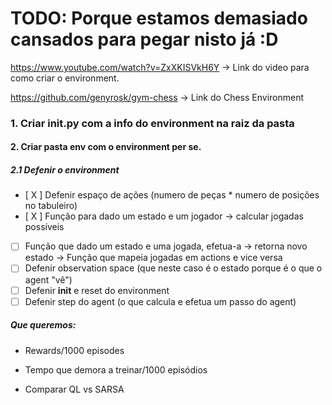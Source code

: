 # TODO: Porque estamos demasiado cansados para pegar nisto já :D

https://www.youtube.com/watch?v=ZxXKISVkH6Y -> Link do video para como criar o environment.

https://github.com/genyrosk/gym-chess -> Link do Chess Environment

### 1. Criar __init__.py com a info do environment na raiz da pasta

#### 2. Criar pasta env com o environment per se.

##### 2.1 Defenir o environment

- [ X ] Defenir espaço de ações (numero de peças * numero de posições no tabuleiro)
- [ X ] Função para dado um estado e um jogador -> calcular jogadas possíveis
- [ ] Função que dado um estado e uma jogada, efetua-a -> retorna novo estado -> Função que mapeia jogadas em actions e vice versa
- [ ] Defenir observation space (que neste caso é o estado porque é o que o agent "vê")
- [ ] Defenir __init__ e reset do environment
- [ ] Defenir step do agent (o que calcula e efetua um passo do agent)

##### Que queremos:

- Rewards/1000 episodes

- Tempo que demora a treinar/1000 episódios

- Comparar QL vs SARSA

